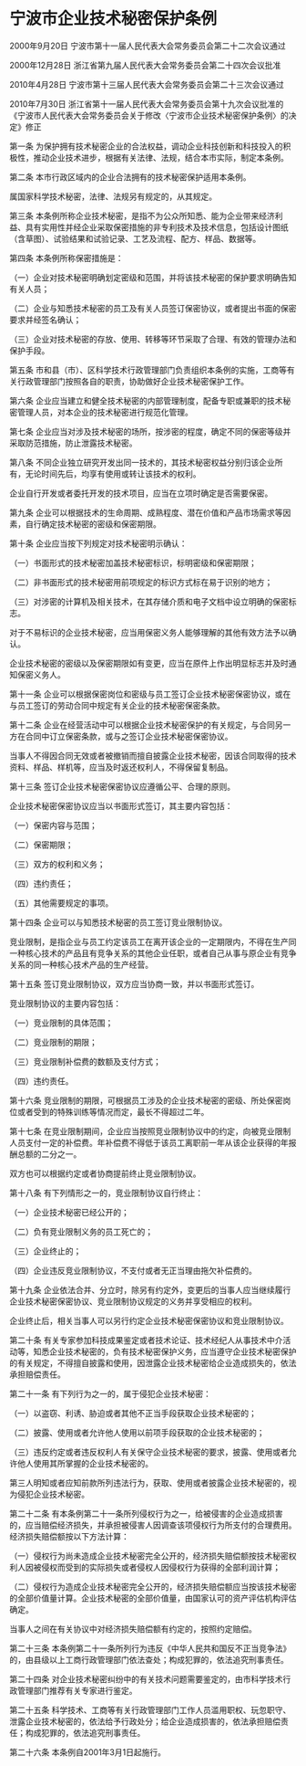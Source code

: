 # 宁波市企业技术秘密保护条例

2000年9月20日 宁波市第十一届人民代表大会常务委员会第二十二次会议通过

2000年12月28日 浙江省第九届人民代表大会常务委员会第二十四次会议批准

2010年4月28日 宁波市第十三届人民代表大会常务委员会第二十三次会议通过

2010年7月30日 浙江省第十一届人民代表大会常务委员会第十九次会议批准的《宁波市人民代表大会常务委员会关于修改〈宁波市企业技术秘密保护条例〉的决定》修正

<!-- INFO END -->

第一条 为保护拥有技术秘密企业的合法权益，调动企业科技创新和科技投入的积极性，推动企业技术进步，根据有关法律、法规，结合本市实际，制定本条例。

第二条 本市行政区域内的企业合法拥有的技术秘密保护适用本条例。

属国家科学技术秘密，法律、法规另有规定的，从其规定。

第三条 本条例所称企业技术秘密，是指不为公众所知悉、能为企业带来经济利益、具有实用性并经企业采取保密措施的非专利技术及技术信息，包括设计图纸（含草图）、试验结果和试验记录、工艺及流程、配方、样品、数据等。

第四条 本条例所称保密措施是：

（一）企业对技术秘密明确划定密级和范围，并将该技术秘密的保护要求明确告知有关人员；

（二）企业与知悉技术秘密的员工及有关人员签订保密协议，或者提出书面的保密要求并经签名确认；

（三）企业对技术秘密的存放、使用、转移等环节采取了合理、有效的管理办法和保护手段。

第五条 市和县（市）、区科学技术行政管理部门负责组织本条例的实施，工商等有关行政管理部门按照各自的职责，协助做好企业技术秘密保护工作。

第六条 企业应当建立和健全技术秘密的内部管理制度，配备专职或兼职的技术秘密管理人员，对本企业的技术秘密进行规范化管理。

第七条 企业应当对涉及技术秘密的场所，按涉密的程度，确定不同的保密等级并采取防范措施，防止泄露技术秘密。

第八条 不同企业独立研究开发出同一技术的，其技术秘密权益分别归该企业所有，无论时间先后，均享有使用或转让该技术的权利。

企业自行开发或者委托开发的技术项目，应当在立项时确定是否需要保密。

第九条 企业可以根据技术的生命周期、成熟程度、潜在价值和产品市场需求等因素，自行确定技术秘密的密级和保密期限。

第十条 企业应当按下列规定对技术秘密明示确认：

（一）书面形式的技术秘密加盖技术秘密标识，标明密级和保密期限；

（二）非书面形式的技术秘密用前项规定的标识方式标在易于识别的地方；

（三）对涉密的计算机及相关技术，在其存储介质和电子文档中设立明确的保密标志。

对于不易标识的企业技术秘密，应当用保密义务人能够理解的其他有效方法予以确认。

企业技术秘密的密级以及保密期限如有变更，应当在原件上作出明显标志并及时通知保密义务人。

第十一条 企业可以根据保密岗位和密级与员工签订企业技术秘密保密协议，或在与员工签订的劳动合同中规定有关企业的技术秘密保密条款。

第十二条 企业在经营活动中可以根据企业技术秘密保护的有关规定，与合同另一方在合同中订立保密条款，或与之签订企业技术秘密保密协议。

当事人不得因合同无效或者被撤销而擅自披露企业技术秘密，因该合同取得的技术资料、样品、样机等，应当及时返还权利人，不得保留复制品。

第十三条 签订企业技术秘密保密协议应遵循公平、合理的原则。

企业技术秘密保密协议应当以书面形式签订，其主要内容包括：

（一）保密内容与范围；

（二）保密期限；

（三）双方的权利和义务；

（四）违约责任；

（五）其他需要规定的事项。

第十四条 企业可以与知悉技术秘密的员工签订竞业限制协议。

竞业限制，是指企业与员工约定该员工在离开该企业的一定期限内，不得在生产同一种核心技术的产品且有竞争关系的其他企业任职，或者自己从事与原企业有竞争关系的同一种核心技术产品的生产经营。

第十五条 签订竞业限制协议，双方应当协商一致，并以书面形式签订。

竞业限制协议的主要内容包括：

（一）竞业限制的具体范围；

（二）竞业限制的期限；

（三）竞业限制补偿费的数额及支付方式；

（四）违约责任。

第十六条 竞业限制的期限，可根据员工涉及的企业技术秘密的密级、所处保密岗位或者受到的特殊训练等情况而定，最长不得超过二年。

第十七条 在竞业限制期间，企业应当按照竞业限制协议中的约定，向被竞业限制人员支付一定的补偿费。年补偿费不得低于该员工离职前一年从该企业获得的年报酬总额的二分之一。

双方也可以根据约定或者协商提前终止竞业限制协议。

第十八条 有下列情形之一的，竞业限制协议自行终止：

（一）企业技术秘密已经公开的；

（二）负有竞业限制义务的员工死亡的；

（三）企业终止的；

（四）企业违反竞业限制协议，不支付或者无正当理由拖欠补偿费的。

第十九条 企业依法合并、分立时，除另有约定外，变更后的当事人应当继续履行企业技术秘密保密协议、竞业限制协议规定的义务并享受相应的权利。

企业终止后，相关当事人可以另行约定企业技术秘密保密协议和竞业限制协议。

第二十条 有关专家参加科技成果鉴定或者技术论证、技术经纪人从事技术中介活动等，知悉企业技术秘密的，负有技术秘密保护义务，应当遵守企业技术秘密保护的有关规定，不得擅自披露和使用，因泄露企业技术秘密给企业造成损失的，依法承担赔偿责任。

第二十一条 有下列行为之一的，属于侵犯企业技术秘密：

（一）以盗窃、利诱、胁迫或者其他不正当手段获取企业技术秘密的；

（二）披露、使用或者允许他人使用以前项手段获取的企业技术秘密的；

（三）违反约定或者违反权利人有关保守企业技术秘密的要求，披露、使用或者允许他人使用其所掌握的企业技术秘密的。

第三人明知或者应知前款所列违法行为，获取、使用或者披露企业技术秘密的，视为侵犯企业技术秘密。

第二十二条 有本条例第二十一条所列侵权行为之一，给被侵害的企业造成损害的，应当赔偿经济损失，并承担被侵害人因调查该项侵权行为所支付的合理费用。经济损失赔偿额按以下方法计算：

（一）侵权行为尚未造成企业技术秘密完全公开的，经济损失赔偿额按技术秘密权利人因被侵权而受到的实际损失或者侵权人因侵权行为获得的全部利润计算；

（二）侵权行为造成企业技术秘密完全公开的，经济损失赔偿额应当按该技术秘密的全部价值量计算。企业技术秘密的全部价值量，由国家认可的资产评估机构评估确定。

当事人之间在有关协议中对经济损失赔偿额有约定的，按照约定赔偿。

第二十三条 本条例第二十一条所列行为违反《中华人民共和国反不正当竞争法》的，由县级以上工商行政管理部门依法查处；构成犯罪的，依法追究刑事责任。

第二十四条 对企业技术秘密纠纷中的有关技术问题需要鉴定的，由市科学技术行政管理部门推荐有关专家进行鉴定。

第二十五条 科学技术、工商等有关行政管理部门工作人员滥用职权、玩忽职守、泄露企业技术秘密的，依法给予行政处分；给企业造成损害的，依法承担赔偿责任；构成犯罪的，依法追究刑事责任。

第二十六条 本条例自2001年3月1日起施行。

